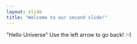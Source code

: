 ```yaml
---
layout: slide
title: "Welcome to our second slide!"
---
```

"Hello Universe"
Use the left arrow to go back! :-)
